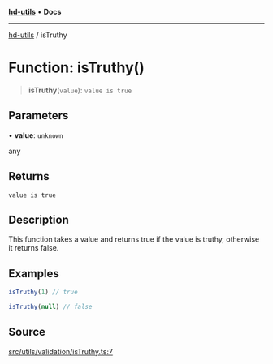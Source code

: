 [**hd-utils**](../README.md) • **Docs**

***

[hd-utils](../globals.md) / isTruthy

# Function: isTruthy()

> **isTruthy**(`value`): `value is true`

## Parameters

• **value**: `unknown`

any

## Returns

`value is true`

## Description

This function takes a value and returns true if the value is truthy, otherwise it returns false.

## Examples

```ts
isTruthy(1) // true
```

```ts
isTruthy(null) // false
```

## Source

[src/utils/validation/isTruthy.ts:7](https://github.com/AhmadHddad/h-utils/blob/5c76ff5de068cee019fc632d9da2e395721bb48f/src/utils/validation/isTruthy.ts#L7)
